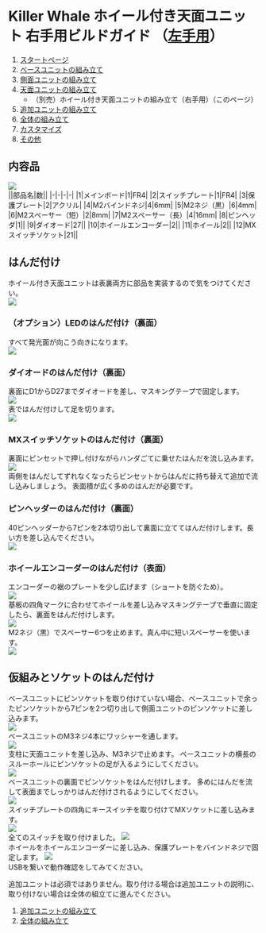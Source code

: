 # Killer Whale ホイール付き天面ユニット 右手用ビルドガイド （[左手用](../左手用/4_ホイール付き天面ユニット.md)）

1. [スタートページ](../README.md)
2. [ベースユニットの組み立て](../右手用/2_ベースユニット.md)
3. [側面ユニットの組み立て](../右手用/3_側面ユニット_トラックボール.md)
4. [天面ユニットの組み立て](../右手用/4_天面ユニット.md)
   - （別売）ホイール付き天面ユニットの組み立て（右手用）（このページ）
5. [追加ユニットの組み立て](../右手用/5_追加ユニット.md)
6. [全体の組み立て](../右手用/6_全体の組み立て.md)
7. [カスタマイズ](../右手用/7_カスタマイズ.md)
8. [その他](../右手用/8_その他.md)

## 内容品 
![](../img/wheeltop/IMG_5894.jpeg)    
||部品名|数||
|-|-|-|-|
|1|メインボード|1|FR4|
|2|スイッチプレート|1|FR4|
|3|保護プレート|2|アクリル|
|4|M2バインドネジ|4|6mm|
|5|M2ネジ（黒）|6|4mm|
|6|M2スペーサー（短）|2|8mm|
|7|M2スペーサー（長）|4|16mm|
|8|ピンヘッダ|1||
|9|ダイオード|27||
|10|ホイールエンコーダー|2||
|11|ホイール|2||
|12|MXスイッチソケット|21||

## はんだ付け
ホイール付き天面ユニットは表裏両方に部品を実装するので気をつけてください。  
![](../img/wheeltop/IMG_5899.jpeg)  

### （オプション）LEDのはんだ付け（裏面）
すべて発光面が向こう向きになります。   
![](../img/wheeltop/IMG_5905.jpeg)  

### ダイオードのはんだ付け（裏面）
裏面にD1からD27までダイオードを差し、マスキングテープで固定します。  
![](../img/wheeltop/IMG_5910.jpeg)  
表ではんだ付けして足を切ります。  
![](../img/wheeltop/IMG_5918.jpeg)  
### MXスイッチソケットのはんだ付け（裏面）
裏面にピンセットで押し付けながらハンダごてに乗せたはんだを流し込みます。  
![](../img/wheeltop/IMG_6194.jpg)  
両側をはんだしてずれなくなったらピンセットからはんだに持ち替えて追加で流し込みしましょう。  表面積が広く多めのはんだが必要です。  

### ピンヘッダーのはんだ付け（裏面）
40ピンヘッダーから7ピンを2本切り出して裏面に立ててはんだ付けします。長い方を差し込んでください。  
![](../img/wheeltop/IMG_5938.jpeg)  

### ホイールエンコーダーのはんだ付け（表面）
エンコーダーの裾のプレートを少し広げます（ショートを防ぐため）。  
![](../img/wheel/IMG_4976.jpg)  
基板の四角マークに合わせてホイールを差し込みマスキングテープで垂直に固定したら、裏面をはんだ付けします。  
![](../img/wheeltop/IMG_5942.jpeg)  
M2ネジ（黒）でスペーサー6つを止めます。真ん中に短いスペーサーを使います。  
![](../img/wheeltop/IMG_5954.jpeg)  

## 仮組みとソケットのはんだ付け
ベースユニットにピンソケットを取り付けていない場合、ベースユニットで余ったピンソケットから7ピンを2つ切り出して側面ユニットのピンソケットに差し込みます。  
![](../img/wheeltop/IMG_6211.jpg)  
ベースユニットのM3ネジ4本にワッシャーを通します。  
![](../img/top/IMG_5631.jpeg)   
支柱に天面ユニットを差し込み、M3ネジで止めます。  ベースユニットの横長のスルーホールにピンソケットの足が入るようにしてください。  
![](../img/wheeltop/IMG_5956.jpeg)  
ベースユニットの裏面でピンソケットをはんだ付けします。  多めにはんだを流して表面までしっかりはんだ付けされるようにしてください。  
![](../img/top/IMG_5641.jpeg)  
スイッチプレートの四角にキースイッチを取り付けてMXソケットに差し込みます。  
![](../img/wheeltop/IMG_5973.jpeg)  
全てのスイッチを取り付けました。
![](../img/wheeltop/IMG_5978.jpeg)  
ホイールをホイールエンコーダーに差し込み、保護プレートをバインドネジで固定します。
![](../img/wheeltop/IMG_5981.jpeg)  
USBを繋いで動作確認をしてみてください。

追加ユニットは必須ではありません。取り付ける場合は追加ユニットの説明に、取り付けない場合は全体の組立てに進んでください。  

1. [追加ユニットの組み立て](../右手用/5_追加ユニット.md)
2. [全体の組み立て](../右手用/6_全体の組み立て.md)
